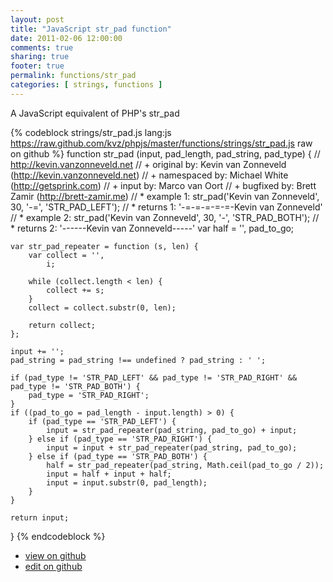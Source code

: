```yaml
---
layout: post
title: "JavaScript str_pad function"
date: 2011-02-06 12:00:00
comments: true
sharing: true
footer: true
permalink: functions/str_pad
categories: [ strings, functions ]
---
```

A JavaScript equivalent of PHP's str_pad
<!-- more -->
{% codeblock strings/str_pad.js lang:js https://raw.github.com/kvz/phpjs/master/functions/strings/str_pad.js raw on github %}
function str_pad (input, pad_length, pad_string, pad_type) {
    // http://kevin.vanzonneveld.net
    // +   original by: Kevin van Zonneveld (http://kevin.vanzonneveld.net)
    // + namespaced by: Michael White (http://getsprink.com)
    // +      input by: Marco van Oort
    // +   bugfixed by: Brett Zamir (http://brett-zamir.me)
    // *     example 1: str_pad('Kevin van Zonneveld', 30, '-=', 'STR_PAD_LEFT');
    // *     returns 1: '-=-=-=-=-=-Kevin van Zonneveld'
    // *     example 2: str_pad('Kevin van Zonneveld', 30, '-', 'STR_PAD_BOTH');
    // *     returns 2: '------Kevin van Zonneveld-----'
    var half = '',
        pad_to_go;

    var str_pad_repeater = function (s, len) {
        var collect = '',
            i;

        while (collect.length < len) {
            collect += s;
        }
        collect = collect.substr(0, len);

        return collect;
    };

    input += '';
    pad_string = pad_string !== undefined ? pad_string : ' ';

    if (pad_type != 'STR_PAD_LEFT' && pad_type != 'STR_PAD_RIGHT' && pad_type != 'STR_PAD_BOTH') {
        pad_type = 'STR_PAD_RIGHT';
    }
    if ((pad_to_go = pad_length - input.length) > 0) {
        if (pad_type == 'STR_PAD_LEFT') {
            input = str_pad_repeater(pad_string, pad_to_go) + input;
        } else if (pad_type == 'STR_PAD_RIGHT') {
            input = input + str_pad_repeater(pad_string, pad_to_go);
        } else if (pad_type == 'STR_PAD_BOTH') {
            half = str_pad_repeater(pad_string, Math.ceil(pad_to_go / 2));
            input = half + input + half;
            input = input.substr(0, pad_length);
        }
    }

    return input;
}
{% endcodeblock %}
<ul>
 <li><a href="https://github.com/kvz/phpjs/blob/master/functions/strings/str_pad.js">view on github</a></li>
 <li><a href="https://github.com/kvz/phpjs/edit/master/functions/strings/str_pad.js">edit on github</a></li>
</ul>
